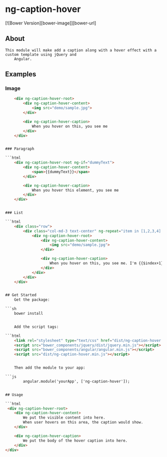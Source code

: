 # ng-caption-hover

[![Bower Version][bower-image]][bower-url]

## About
    This module will make add a caption along with a hover effect with a custom template using jQuery and
        Angular.

## Examples

### Image

```html
    <div ng-caption-hover-root>
        <div ng-caption-hover-content>
            <img src="demo/sample.jpg">
        </div>

        <div ng-caption-hover-caption>
            When you hover on this, you see me
        </div>
    </div>


### Paragraph

```html
    <div ng-caption-hover-root ng-if="dummyText">
        <div ng-caption-hover-content>
            <span>{{dummyText}}</span>
        </div>

        <div ng-caption-hover-caption>
            When you hover this element, you see me
        </div>
    </div>


### List

```html
    <div class="row">
        <div class="col-md-3 text-center" ng-repeat="item in [1,2,3,4] track by $index">
            <div ng-caption-hover-root>
                <div ng-caption-hover-content>
                    <img src="demo/sample.jpg">
                </div>

                <div ng-caption-hover-caption>
                    When you hover on this, you see me. I'm {{$index+1}}
                </div>
            </div>
        </div>
    </div>


## Get Started
    Get the package:

```sh
    bower install


    Add the script tags:

```html
    <link rel="stylesheet" type="text/css" href="dist/ng-caption-hover.min.css" media="screen">
    <script src="bower_components/jquery/dist/jquery.min.js"></script>
    <script src="bower_components/angular/angular.min.js"></script>
    <script src="dist/ng-caption-hover.min.js"></script>


    Then add the module to your app:

```js
        angular.module('yourApp', ['ng-caption-hover']);


## Usage

```html
 <div ng-caption-hover-root>
    <div ng-caption-hover-content>
        We put the visible content into here.
        When user hovers on this area, the caption would show.
    </div>

    <div ng-caption-hover-caption>
        We put the body of the hover caption into here.
    </div>
</div>

